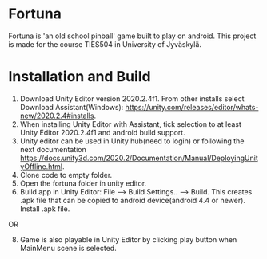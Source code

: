 # Fortuna
Fortuna is 'an old school pinball' game built to play on android. This project is made for the course TIES504 in University of Jyväskylä.

# Installation and Build
1. Download Unity Editor version 2020.2.4f1. From other installs select Download Assistant(Windows): https://unity.com/releases/editor/whats-new/2020.2.4#installs.
2. When installing Unity Editor with Assistant, tick selection to at least Unity Editor 2020.2.4f1 and android build support.
3. Unity editor can be used in Unity hub(need to login) or following the next documentation https://docs.unity3d.com/2020.2/Documentation/Manual/DeployingUnityOffline.html.
4. Clone code to empty folder.
5. Open the fortuna folder in unity editor.
6. Build app in Unity Editor: File --> Build Settings.. --> Build. This creates .apk file that can be copied to android device(android 4.4 or newer). Install .apk file.

OR

8. Game is also playable in Unity Editor by clicking play button when MainMenu scene is selected.


